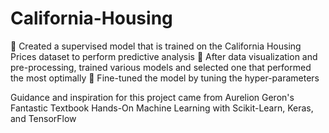 # California-Housing

	Created a supervised model that is trained on the California Housing Prices dataset to perform predictive analysis
	After data visualization and pre-processing, trained various models and selected one that performed the most optimally
	Fine-tuned the model by tuning the hyper-parameters 

Guidance and inspiration for this project came from Aurelion Geron's Fantastic Textbook Hands-On Machine Learning with Scikit-Learn, Keras, and TensorFlow
